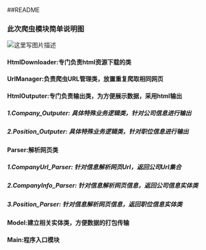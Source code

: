 ##README

### 此次爬虫模块简单说明图
![这里写图片描述](http://img.blog.csdn.net/20160909112957688)

#### HtmlDownloader:专门负责html资源下载的类
#### UrlManager:负责爬虫URL管理类，放置重复爬取相同网页
#### HtmlOutputer:专门负责输出类，为方便展示数据，采用html输出
##### 1.Company_Outputer: 具体特殊业务逻辑类，针对公司信息进行输出
##### 2.Position_Outputer: 具体特殊业务逻辑类，针对职位信息进行输出
#### Parser:解析网页类
##### 1.CompanyUrl_Parser: 针对信息解析网页Url，返回公司Url集合
##### 2.CompanyInfo_Parser: 针对信息解析网页信息，返回公司信息实体类
##### 3.Position_Parser: 针对信息解析网页信息，返回职位信息实体类
#### Model:建立相关实体类，方便数据的打包传输
#### Main:程序入口模块
